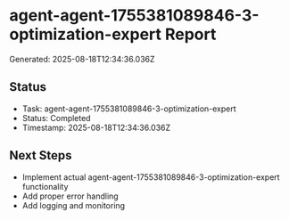 # agent-agent-1755381089846-3-optimization-expert Report

Generated: 2025-08-18T12:34:36.036Z

## Status
- Task: agent-agent-1755381089846-3-optimization-expert
- Status: Completed
- Timestamp: 2025-08-18T12:34:36.036Z

## Next Steps
- Implement actual agent-agent-1755381089846-3-optimization-expert functionality
- Add proper error handling
- Add logging and monitoring
